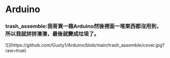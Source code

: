 <h1>Arduino</h1>
<h3>trash_assemble:我哥買一箱Arduino然後裡面一堆東西都沒用到，所以我就拼拼湊湊，最後就變成垃圾了。</h3>
![](https://github.com/Gusty1/Arduino/blob/main/trash_assemble/cover.jpg?raw=true)


